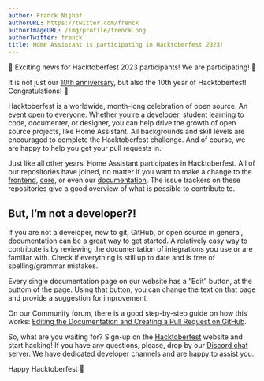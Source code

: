 ```yaml
---
author: Franck Nijhof
authorURL: https://twitter.com/frenck
authorImageURL: /img/profile/frenck.png
authorTwitter: frenck
title: Home Assistant is participating in Hacktoberfest 2023!
---
```


📢 Exciting news for Hacktoberfest 2023 participants! We are participating! 🎉

It is not just our [10th anniversary](https://www.home-assistant.io/blog/2023/09/17/10-years-home-assistant/), but also the 10th year of Hacktoberfest! Congratulations! 🎂

Hacktoberfest is a worldwide, month-long celebration of open source. An event open to everyone. Whether you’re a developer, student learning to code, documenter, or designer, you can help drive the growth of open source projects, like Home Assistant. All backgrounds and skill levels are encouraged to complete the Hacktoberfest challenge. And of course, we are happy to help you get your pull requests in.

Just like all other years, Home Assistant participates in Hacktoberfest. All of our repositories have joined, no matter if you want to make a change to the [frontend](https://github.com/home-assistant/frontend), [core](https://github.com/home-assistant/core), or even our [documentation](https://github.com/home-assistant/home-assistant.io). The issue trackers on these repositories give a good overview of what is possible to contribute to.

## But, I’m not a developer?!

If you are not a developer, new to git, GitHub, or open source in general, documentation can be a great way to get started. A relatively easy way to contribute is by reviewing the documentation of integrations you use or are familiar with. Check if everything is still up to date and is free of spelling/grammar mistakes.

Every single documentation page on our website has a “Edit” button, at the buttom of the page. Using that button, you can change the text on that page and provide a suggestion for improvement.

On our Community forum, there is a good step-by-step guide on how this works: [Editing the Documentation and Creating a Pull Request on GitHub](https://community.home-assistant.io/t/editing-the-documentation-and-creating-a-pull-request-on-github/9573).

So, what are you waiting for? Sign-up on the [Hacktoberfest](https://hacktoberfest.com/) website and start hacking! If you have any questions, please, drop by our [Discord chat server](https://www.home-assistant.io/join-chat). We have dedicated developer channels and are happy to assist you.

Happy Hacktoberfest 🎉
